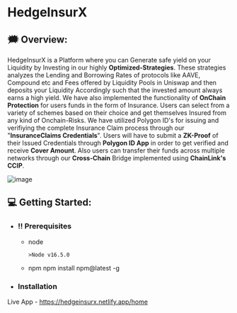 # HedgeInsurX

## :right_anger_bubble: Overview:

HedgeInsurX is a Platform where you can Generate safe yield on your Liquidity by Investing in our highly **Optimized-Strategies**. These strategies analyzes the Lending and Borrowing Rates of protocols like AAVE, Compound etc and Fees offered by Liquidity Pools in Uniswap and then deposits your Liquidity Accordingly such that the invested amount always earns a high yield. We have also implemented the functionality of **OnChain Protection** for users funds in the form of Insurance. Users can select from a variety of schemes based on their choice and get themselves Insured from any kind of Onchain-Risks. We have utilized Polygon ID's for issuing and verifiying the complete Insurance Claim process through our "**InsuranceClaims Credentials**". Users will have to submit a **ZK-Proof** of their Issued Credentials through **Polygon ID App** in order to get verified and receive **Cover Amount**. Also users can transfer their funds across multiple networks through our **Cross-Chain** Bridge implemented using **ChainLink's CCIP**.

![image](https://github.com/varunsh20/HedgeInsurX/assets/62187533/96fa2eda-48e8-4461-a6db-165d0edde4a4)

## :computer: Getting Started:
- ### :bangbang: Prerequisites
  - node
     ```
     >Node v16.5.0 
     ```
  - npm
    npm install npm@latest -g
- ### Installation
  
Live App - https://hedgeinsurx.netlify.app/home
